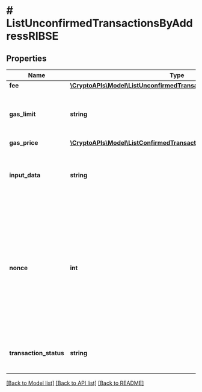 # # ListUnconfirmedTransactionsByAddressRIBSE

## Properties

Name | Type | Description | Notes
------------ | ------------- | ------------- | -------------
**fee** | [**\CryptoAPIs\Model\ListUnconfirmedTransactionsByAddressRIBSEFee**](ListUnconfirmedTransactionsByAddressRIBSEFee.md) |  |
**gas_limit** | **string** | Represents the amount of gas used by this specific transaction alone. |
**gas_price** | [**\CryptoAPIs\Model\ListConfirmedTransactionsByAddressRIBSEGasPrice**](ListConfirmedTransactionsByAddressRIBSEGasPrice.md) |  |
**input_data** | **string** | Represents additional information that is required for the transaction. |
**nonce** | **int** | Represents the sequential running number for an address, starting from 0 for the first transaction. E.g., if the nonce of a transaction is 10, it would be the 11th transaction sent from the sender&#39;s address. |
**transaction_status** | **string** | String representation of the transaction status |

[[Back to Model list]](../../README.md#models) [[Back to API list]](../../README.md#endpoints) [[Back to README]](../../README.md)
